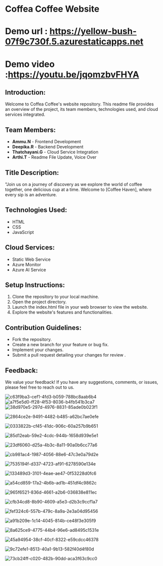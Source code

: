 # Coffea Coffee Website

# Demo url : https://yellow-bush-07f9c730f.5.azurestaticapps.net

# Demo video :https://youtu.be/jqomzbvFHYA

## Introduction:


Welcome to Coffea Coffee's website repository. This readme file provides an overview of the project, its team members, technologies used, and cloud services integrated.

## Team Members:

- **Ammu.N** - Frontend Development
- **Deepika.R** - Backend Development
- **Thatchayani.G** - Cloud Service Integration
- **Arthi.T** - Readme File Update, Voice Over

## Title Description:

"Join us on a journey of discovery as we explore the world of coffee together, one delicious cup at a time. Welcome to [Coffee Haven], where every sip is an adventure.




## Technologies Used:

- HTML
- CSS
- JavaScript

## Cloud Services:

- Static Web Service
- Azure Monitor
- Azure AI Service

## Setup Instructions:

1. Clone the repository to your local machine.
2. Open the project directory.
3. Launch the index.html file in your web browser to view the website.
4. Explore the website's features and functionalities.

## Contribution Guidelines:

- Fork the repository.
- Create a new branch for your feature or bug fix.
- Implement your changes.
- Submit a pull request detailing your changes for review .

## Feedback:

We value your feedback! If you have any suggestions, comments, or issues, please feel free to reach out to us.

![c63f9ba3-cef1-4fd3-b059-788bc8aab6b4](https://github.com/ammu733/online-coffee-website/assets/144894811/dec26ba9-b020-4a09-b473-24898deb88f9)
![a7f5e5d0-ff28-4f53-8036-b4fb541b3ca7](https://github.com/ammu733/online-coffee-website/assets/144894811/31d8d56d-c1a4-4a9f-89ed-d1d7f125e771)
![38d970e5-297d-4976-8831-85ade0b023f1](https://github.com/ammu733/online-coffee-website/assets/144894811/fe228ca0-fcda-40ce-9ac8-f95e58f74518)


![2864ce2e-9491-4482-b485-a62bc7ae0efe](https://github.com/ammu733/online-coffee-website/assets/144894811/0df56595-161d-4978-a1de-9fbc6ceeeef5)

![0333822b-cf45-41dc-906c-60a257b9b651](https://github.com/ammu733/online-coffee-website/assets/144894811/229856f9-3926-4793-a1b7-0a0fda804be5)


![85d12eab-59e2-4cdc-944b-1658d939e5e1](https://github.com/ammu733/online-coffee-website/assets/144894811/8557f43a-79f1-4894-b5ee-2918566e8537)

![23df6060-d25a-4b3c-8a11-90a0b6cc77a6](https://github.com/ammu733/online-coffee-website/assets/144894811/167a4549-2ff5-4cfb-8829-dab6e3aa13fb)

![cb981ac4-1987-4056-88e6-47c3e0a79d2e](https://github.com/ammu733/online-coffee-website/assets/144894811/fac37712-8d5f-4e23-b08c-fe1d692e9155)

![7535194f-d337-4723-af91-6278590e134e](https://github.com/ammu733/online-coffee-website/assets/144894811/c5210a5c-1183-4c87-b11c-ee59ed55c1c7)

![133489d3-3101-4eae-ae47-0f53228d0fc6](https://github.com/ammu733/online-coffee-website/assets/144894811/664d5bb5-b591-4e8f-bf0d-4d107a1314c6)

![a54cd859-17a2-4b6b-ad1b-451df4c9862c](https://github.com/ammu733/online-coffee-website/assets/144894811/8eeac85d-78ee-46d8-ad45-6ced00e28038)

![965f6521-836d-4661-a2b6-036838e811ec](https://github.com/ammu733/online-coffee-website/assets/144894811/6f6f196b-4029-4f26-9bd3-8258787ff777)

![cfb34cd8-8b90-4609-a5e3-d2b3c9ccf1a7](https://github.com/ammu733/online-coffee-website/assets/144894811/b6263e0e-58e2-41d1-8ffb-077f072b6c78)

![fef324c6-557b-479c-8a9a-2e3a04d95456](https://github.com/ammu733/online-coffee-website/assets/144894811/652c1ac4-2ee4-4a7d-9650-1eef8af3f14e)

![a91b209e-1c14-4045-814b-ce48f3e305f9](https://github.com/ammu733/online-coffee-website/assets/144894811/a0971e70-a77b-4af5-824e-2440b73ce52c)

![8a625ce9-4775-44b4-96e6-ad8495c1531e](https://github.com/ammu733/online-coffee-website/assets/144894811/36474811-acc4-4c37-a140-5620de020605)

![45a94954-38cf-40cf-8322-e59cdcc46378](https://github.com/ammu733/online-coffee-website/assets/144894811/97906914-7172-4e42-85ce-d01cbd7bfcbf)

![9c72efe1-8513-40a1-9b13-582f40d4f80d](https://github.com/ammu733/online-coffee-website/assets/144894811/993347b1-dd87-4025-a939-96d2f106576e)

![73cb24ff-c020-482b-90dd-aca3f63c9cc0](https://github.com/ammu733/online-coffee-website/assets/144894811/5aa4f03a-b563-4b18-94cc-c2b8094f1a3b)





















